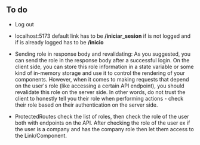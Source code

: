 ## To do
* Log out
* localhost:5173 default link has to be **/iniciar_sesion** if is not logged and if is already logged has to be **/inicio**

* Sending role in response body and revalidating: As you suggested, you can send the role in the response body after a successful login. On the client side, you can store this role information in a state variable or some kind of in-memory storage and use it to control the rendering of your components. However, when it comes to making requests that depend on the user's role (like accessing a certain API endpoint), you should revalidate this role on the server side. In other words, do not trust the client to honestly tell you their role when performing actions - check their role based on their authentication on the server side.

* ProtectedRoutes check the list of roles, then check the role of the user both with endpoints on the API. After checking the role of the user ex if the user is a company and has the company role then let them access to the Link/Component.